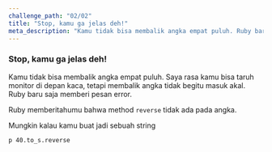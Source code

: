 ```yaml
---
challenge_path: "02/02"
title: "Stop, kamu ga jelas deh!"
meta_description: "Kamu tidak bisa membalik angka empat puluh. Ruby baru saja memberi pesan error. Ruby memberitahumu bahwa method reverse tidak ada pada angka."
---
```


### Stop, kamu ga jelas deh!

Kamu tidak bisa membalik angka empat puluh. Saya rasa kamu bisa taruh monitor di depan kaca, tetapi membalik angka tidak begitu masuk akal. Ruby baru saja memberi pesan error.

Ruby memberitahumu bahwa method `reverse` tidak ada pada angka.

Mungkin kalau kamu buat jadi sebuah string

`
p 40.to_s.reverse
`